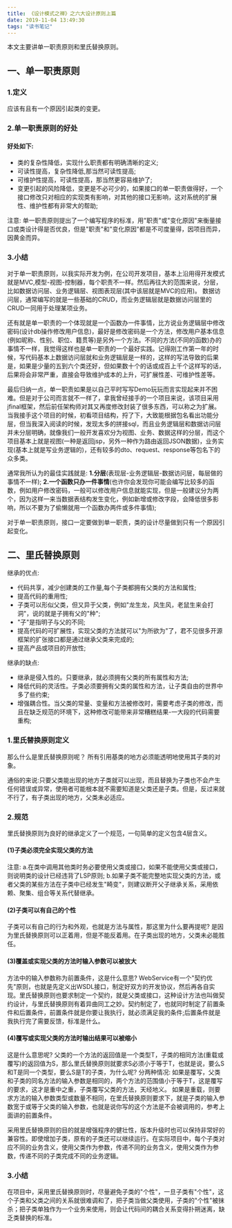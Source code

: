```yaml
---
title: 《设计模式之禅》之六大设计原则上篇
date: 2019-11-04 13:49:30
tags: "读书笔记"
---
```

本文主要讲单一职责原则和里氏替换原则。
<!--more-->
## 一、单一职责原则

### 1.定义
应该有且有一个原因引起类的变更。

### 2.单一职责原则的好处

#### 好处如下:
- 类的复杂性降低，实现什么职责都有明确清晰的定义;
- 可读性提高，复杂性降低,那当然可读性提高;
- 可维护性提高，可读性提高，那当然更容易维护了;
- 变更引起的风险降低，变更是不必可少的，如果接口的单一职责做得好，一个接口修改只对相应的实现类有影响，对其他的接口无影响，这对系统的扩展性、维护性都有非常大的帮助;

注意:
单一职责原则提出了一个编写程序的标准，用"职责"或"变化原因"来衡量接口或类设计得是否优良，但是"职责"和"变化原因"都是不可度量得，因项目而异，因黄金而异。


### 3.小结
对于单一职责原则，以我实际开发为例，在公司开发项目，基本上沿用得开发模式就是MVC,模型-视图-控制器，每个职责不一样。然后再往大的范围来说，分层，比如数据访问层、业务逻辑层、视图表现层(其中该层就是MVC的应用)。
数据访问层，通常编写的就是一些基础的CRUD，而业务逻辑层就是数据访问层里的CRUD一同用于处理某项业务。

还有就是单一职责的一个体现就是一个函数办一件事情，比方说业务逻辑层中修改密码(设计db操作修改用户信息)，最好是修改密码是一个方法，修改用户基本信息(例如昵称、性别、职位、籍贯等)是另外一个方法。不同的方法(不同的函数)办的事情不一样，我觉得这样也是单一职责的一个最好实践。记得刚工作第一年的时候，写代码基本上数据访问层就和业务逻辑层是一样的，这样的写法导致的后果是，如果是少量的五到六个类还好，但如果数十个的话或成百上千个这样写的话，后果将会非常严重，直接会导致维护成本的上升，可扩展性差、可维护性差等。

最后归纳一点，单一职责如果是以自己平时写写Demo玩玩而言实现起来并不困难。但是对于公司而言就不一样了，拿我曾经接手的一个项目来说，该项目采用jfinal框架，然后前任架构师对其又再度修改封装了很多东西，可以称之为扩展。当我接手这个项目的时候，初看项目结构，捋了下，大致能根据包名看出功能分层，但当我深入阅读的时候，发现太多的拼接sql，而且业务逻辑层和数据访问层并未分层明确，就像我们一般开发喜欢分为视图、业务、数据这样的分层，而这个项目基本上就是视图(一种是返回jsp，另外一种作为路由返回JSON数据)，业务实现(基本上就是写业务逻辑的)，还有较多的dto、request、response等包名下的众多类。

通常我所认为的最佳实践就是:
**1.分层**(表现层-业务逻辑层-数据访问层，每层做的事情不一样);
**2.一个函数只办一件事情**(也许你会发现你可能会编写比较多的函数，例如用户修改密码，一般可以修改用户信息就能实现，但是一般建议分为两个，因为这样一来当数据表结构发生变化，例如新增或修改字段，会降低很多影响，所以不要为了偷懒就用一个函数办两件或多件事情);


对于单一职责原则，接口一定要做到单一职责，类的设计尽量做到只有一个原因引起变化。

## 二、里氏替换原则

继承的优点:
- 代码共享，减少创建类的工作量,每个子类都拥有父类的方法和属性;
- 提高代码的重用性;
- 子类可以形似父类，但又异于父类，例如"龙生龙，风生风，老鼠生来会打洞"，说的就是子拥有父的"种";
- "子"是指明子与父的不同;
- 提高代码的可扩展性，实现父类的方法就可以"为所欲为"了，君不见很多开源框架的扩张接口都是通过继承父类来完成的;
- 提高产品或项目的开放性;

继承的缺点:
- 继承是侵入性的。只要继承，就必须拥有父类的所有属性和方法;
- 降低代码的灵活性。子类必须要拥有父类的属性和方法，让子类自由的世界中多了些约束;
- 增强耦合性。当父类的常量、变量和方法被修改时，需要考虑子类的修改，而且在缺乏规范的环境下，这种修改可能带来非常糟糕结果-一大段的代码需要重构;

### 1.里氏替换原则定义

那么什么是里氏替换原则呢？
所有引用基类的地方必须能透明地使用其子类的对象。

通俗的来说:只要父类能出现的地方子类就可以出现，而且替换为子类也不会产生任何错误或异常，使用者可能根本就不需要知道是父类还是子类。但是，反过来就不行了，有子类出现的地方，父类未必适应。


### 2.规范
里氏替换原则为良好的继承定义了一个规范，一句简单的定义包含4层含义。

#### (1)子类必须完全实现父类的方法

注意:
a.在类中调用其他类时务必要使用父类或接口，如果不能使用父类或接口，则说明类的设计已经违背了LSP原则;
b.如果子类不能完整地实现父类的方法，或者父类的某些方法在子类中已经发生"畸变"，则建议断开父子继承关系，采用依赖、聚集、组合等关系代替继承。


#### (2)子类可以有自己的个性
子类可以有自己的行为和外观，也就是方法与属性，那这里为什么要再提呢?
是因为里氏替换原则可以正着用，但是不能反着用。在子类出现的地方，父类未必能胜任。

#### (3)覆盖或实现父类的方法时输入参数可以被放大
方法中的输入参数称为前置条件，这是什么意思?
WebService有一个"契约优先"原则，也就是先定义出WSDL接口，制定好双方的开发协议，然后再各自实现。里氏替换原则也要求制定一个契约，就是父类或接口，这种设计方法也叫做契约设计，与里氏替换原则有着异曲同工之妙。契约制定了，也就同时制定了前置条件和后置条件，前置条件就是你要让我执行，就必须满足我的条件;后置条件就是我执行完了需要反馈，标准是什么。


#### (4)覆写或实现父类的方法时输出结果可以被缩小
这是什么意思呢?
父类的一个方法的返回值是一个类型T，子类的相同方法(重载或覆写)的返回值为S，那么里氏替换原则就要求S必须小于等于T，也就是说，要么S和T是同一个类型，要么S是T的子类，为什么呢?
分两种情况:
如果是覆写，父类和子类的同名方法的输入参数是相同的，两个方法的范围值小于等于T，这是覆写的要求，这才是重中之重，子类覆写父类的方法，天经地义。
如果是重载，则要求方法的输入参数类型或数量不相同，在里氏替换原则要求下，就是子类的输入参数宽于或等于父类的输入参数，也就是说你写的这个方法是不会被调用的，参考上面讲的前置条件。

采用里氏替换原则的目的就是增强程序的健壮性，版本升级时也可以保持非常好的兼容性。即使增加子类，原有的子类还可以继续运行。在实际项目中，每个子类对应不同的业务含义，使用父类作为参数，传递不同的业务含义，使用父类作为参数，传递不同的子类完成不同的业务逻辑。

### 3.小结
在项目中，采用里氏替换原则时，尽量避免子类的"个性"，一旦子类有"个性"，这个子类和父类之间的关系就很难调和了，把子类当做父类使用，子类的"个性"被抹杀；把子类单独作为一个业务来使用，则会让代码间的耦合关系变得扑朔迷离，缺乏类替换的标准。
